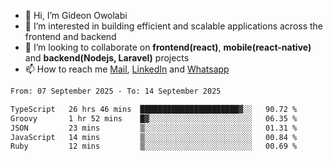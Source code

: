 - 👋 Hi, I’m Gideon Owolabi
- 👀 I’m interested in building efficient and scalable applications across the frontend and backend
- 💞️ I’m looking to collaborate on <b>frontend(react)</b>, <b>mobile(react-native)</b> and <b>backend(Nodejs, Laravel)</b> projects
- 📫 How to reach me <a href="mailto:gideoniyin2021@gmail.com">Mail</a>, <a href="https://www.linkedin.com/in/gideon-owolabi-9b667a232/">LinkedIn</a> and <a href="https://wa.me/2348055377085">Whatsapp</a>

<!---
gude1/gude1 is a ✨ special ✨ repository because its `README.md` (this file) appears on your GitHub profile.
You can click the Preview link to take a look at your changes.
--->

<!--START_SECTION:waka-->

```txt
From: 07 September 2025 - To: 14 September 2025

TypeScript   26 hrs 46 mins  ██████████████████████▓░░   90.72 %
Groovy       1 hr 52 mins    █▓░░░░░░░░░░░░░░░░░░░░░░░   06.35 %
JSON         23 mins         ▒░░░░░░░░░░░░░░░░░░░░░░░░   01.31 %
JavaScript   14 mins         ▒░░░░░░░░░░░░░░░░░░░░░░░░   00.84 %
Ruby         12 mins         ▒░░░░░░░░░░░░░░░░░░░░░░░░   00.69 %
```

<!--END_SECTION:waka-->
